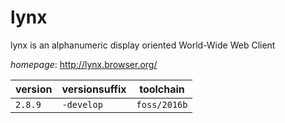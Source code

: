# lynx

lynx is an alphanumeric display oriented World-Wide Web Client

*homepage*: <http://lynx.browser.org/>

version | versionsuffix | toolchain
--------|---------------|----------
``2.8.9`` | ``-develop`` | ``foss/2016b``
